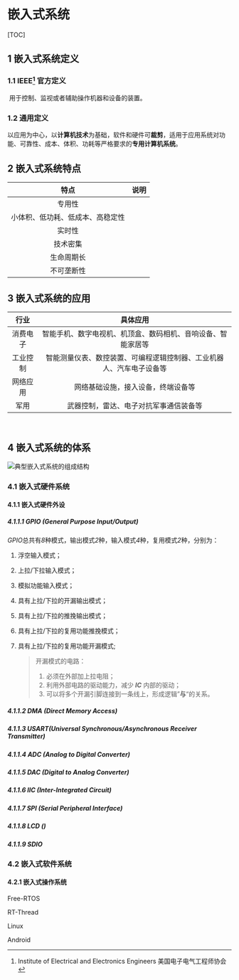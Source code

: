 # 嵌入式系统

[TOC]

## 1 嵌入式系统定义

### 1.1 IEEE[^1] 官方定义

​	用于控制、监视或者辅助操作机器和设备的装置。

### 1.2 通用定义

​	以应用为中心，以**计算机技术**为基础，软件和硬件可**裁剪**，适用于应用系统对功能、可靠性、成本、体积、功耗等严格要求的**专用计算机系统**。



##  2 嵌入式系统特点 

|               特点               | 说明 |
| :------------------------------: | :--: |
|              专用性              |      |
| 小体积、低功耗、低成本、高稳定性 |      |
|              实时性              |      |
|             技术密集             |      |
|            生命周期长            |      |
|            不可垄断性            |      |



## 3 嵌入式系统的应用

|   行业   |                           具体应用                           |
| :------: | :----------------------------------------------------------: |
| 消费电子 | 智能手机、数字电视机、机顶盒、数码相机、音响设备、智能家居等 |
| 工业控制 | 智能测量仪表、数控装置、可编程逻辑控制器、工业机器人、汽车电子设备等 |
| 网络应用 |              网络基础设施，接入设备，终端设备等              |
|   军用   |            武器控制，雷达、电子对抗军事通信装备等            |

​	

## 4 嵌入式系统的体系

<img src="D:\Tencent files\MobileFile\1739108115868.jpg" alt="典型嵌入式系统的组成结构"  />



### 4.1 嵌入式硬件系统

#### 4.1.1 嵌入式硬件外设

##### 4.1.1.1 GPIO (General Purpose Input/Output)

*GPIO*总共有*8*种模式，输出模式*2*种，输入模式*4*种，复用模式*2*种，分别为：

1. 浮空输入模式；

2. 上拉/下拉输入模式；

3. 模拟功能输入模式；

4. 具有上拉/下拉的开漏输出模式；

5. 具有上拉/下拉的推挽输出模式；

6. 具有上拉/下拉的复用功能推挽模式；

7. 具有上拉/下拉的复用功能开漏模式;

   > 开漏模式的电路：
   >
   > 1. 必须在外部加上拉电阻；
   > 2. 利用外部电路的驱动能力，减少 ***IC*** 内部的驱动；
   > 3. 可以将多个开漏引脚连接到一条线上，形成逻辑”**与**“的关系。

##### 4.1.1.2 DMA (Direct Memory Access)

##### 4.1.1.3 USART(Universal Synchronous/Asynchronous Receiver Transmitter)

##### 4.1.1.4 ADC (Analog to Digital Converter)

 ##### 4.1.1.5 DAC (Digital to Analog Converter)

##### 4.1.1.6 IIC (Inter-Integrated Circuit)

##### 4.1.1.7 SPI (Serial Peripheral Interface)

##### 4.1.1.8 LCD ()

##### 4.1.1.9 SDIO



### 4.2 嵌入式软件系统

#### 4.2.1 嵌入式操作系统

Free-RTOS

RT-Thread

Linux

Android



[^1]:Institute of Electrical and Electronics Engineers 美国电子电气工程师协会